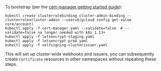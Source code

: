 To bootstrap (per the [cert-manager getting started
guide](https://cert-manager.readthedocs.io/en/release-0.9/getting-started/install/kubernetes.html#installing-with-regular-manifests)):

```
kubectl create clusterrolebinding cluster-admin-binding --clusterrole=cluster-admin --user=$(gcloud config get-value core/account)
kubectl apply -f cert-manager.yaml --validate=false  # --validate=false no longer needed with k8s 1.13+
kubectl apply -f letsencrypt-staging.yaml
kubectl apply -f letsencrypt-prod.yaml
kubectl apply -f selfsigning-clusterissuer.yaml
```

This will set up cluster-wide webhooks and issuers, you can subsequently create
`Certificate` resources in other namespaces without repeating these steps.
